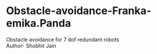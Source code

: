 # Obstacle-avoidance-Franka-emika.Panda
Obstacle avoidance for 7 dof redundant robots
<br>
Author- Shobhit Jain
